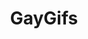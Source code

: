 ---
title: GayGifs
crosslinks:
- sexover30
- cospenis
- BadDragon
- SpankSafe
- gaycumsluts
- CumFromAnal
- sex
---